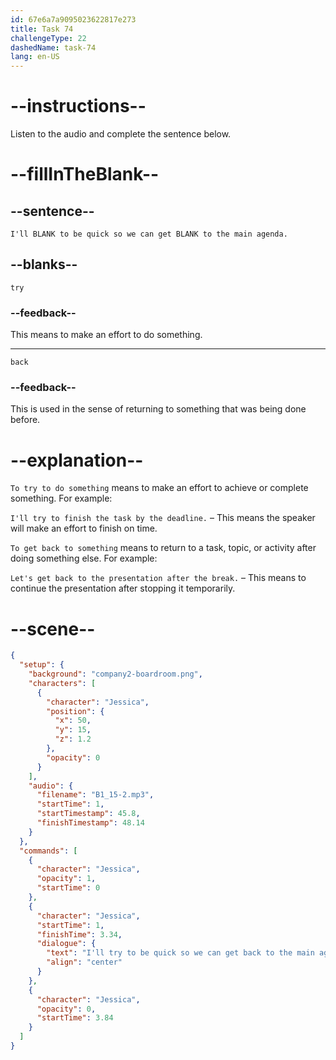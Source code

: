 ```yaml
---
id: 67e6a7a9095023622817e273
title: Task 74
challengeType: 22
dashedName: task-74
lang: en-US
---
```


<!-- (Audio) Jessica: I'll try to be quick so we can get back to the main agenda. -->

# --instructions--

Listen to the audio and complete the sentence below.

# --fillInTheBlank--

## --sentence--

`I'll BLANK to be quick so we can get BLANK to the main agenda.`

## --blanks--

`try`

### --feedback--

This means to make an effort to do something.

---

`back`

### --feedback--

This is used in the sense of returning to something that was being done before.

# --explanation--

`To try to do something` means to make an effort to achieve or complete something. For example:

`I'll try to finish the task by the deadline.` – This means the speaker will make an effort to finish on time.

`To get back to something` means to return to a task, topic, or activity after doing something else. For example:

`Let's get back to the presentation after the break.` – This means to continue the presentation after stopping it temporarily.

# --scene--

```json
{
  "setup": {
    "background": "company2-boardroom.png",
    "characters": [
      {
        "character": "Jessica",
        "position": {
          "x": 50,
          "y": 15,
          "z": 1.2
        },
        "opacity": 0
      }
    ],
    "audio": {
      "filename": "B1_15-2.mp3",
      "startTime": 1,
      "startTimestamp": 45.8,
      "finishTimestamp": 48.14
    }
  },
  "commands": [
    {
      "character": "Jessica",
      "opacity": 1,
      "startTime": 0
    },
    {
      "character": "Jessica",
      "startTime": 1,
      "finishTime": 3.34,
      "dialogue": {
        "text": "I'll try to be quick so we can get back to the main agenda.",
        "align": "center"
      }
    },
    {
      "character": "Jessica",
      "opacity": 0,
      "startTime": 3.84
    }
  ]
}
```
